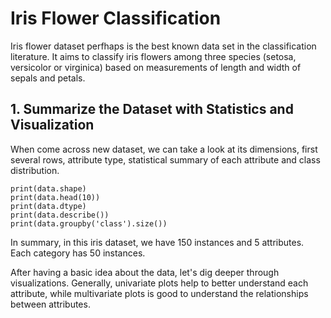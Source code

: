 # Iris Flower Classification
Iris flower dataset perfhaps is the best known data set in the classification literature. It aims to classify iris flowers among three species (setosa, versicolor or virginica) based on measurements of length and width of sepals and petals.

## 1. Summarize the Dataset with Statistics and Visualization
When come across new dataset, we can take a look at its dimensions, first several rows, attribute type, statistical summary of each attribute and class distribution.
```
print(data.shape)
print(data.head(10))
print(data.dtype)
print(data.describe())
print(data.groupby('class').size())
```
In summary, in this iris dataset, we have 150 instances and 5 attributes. Each category has 50 instances.

After having a basic idea about the data, let's dig deeper through visualizations. Generally, univariate plots help to better understand each attribute, while multivariate plots is good to understand the relationships between attributes.
